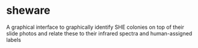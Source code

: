 # sheware
A graphical interface to graphically identify SHE colonies on top of their slide photos and relate these to their infrared spectra and human-assigned labels
